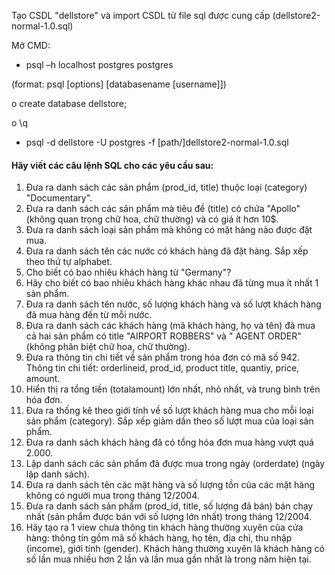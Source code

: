 Tạo CSDL  "dellstore" và import CSDL từ file sql được cung cấp (dellstore2-normal-1.0.sql) 

Mở CMD:
- psql –h localhost postgres postgres

(format: psql [options] [databasename [username]])
  
  o create database dellstore;
  
  o \q 
- psql -d dellstore -U postgres -f [path/]dellstore2-normal-1.0.sql
#### Hãy viết các câu lệnh SQL cho các yêu cầu sau: 
1. Đưa ra danh sách các sản phẩm (prod_id, title) thuộc loại (category) "Documentary". 
2. Đưa ra danh sách các sản phẩm mà tiêu đề (title) có chứa "Apollo" (không quan trọng chữ hoa, chữ 
thường) và có giá ít hơn 10$. 
3. Đưa ra danh sách loại sản phẩm mà không có mặt hàng nào được đặt mua. 
4. Đưa ra danh sách tên các nước có khách hàng đã đặt hàng. Sắp xếp theo thứ tự alphabet. 
5. Cho biết có bao nhiêu khách hàng từ "Germany"? 
6. Hãy cho biết có bao nhiêu khách hàng khác nhau đã từng mua ít nhất 1 sản phẩm. 
7. Đưa ra danh sách tên nước, số lượng khách hàng và số lượt khách hàng đã mua hàng đến từ mỗi 
nước. 
8. Đưa ra danh sách các khách hàng (mã khách hàng, họ và tên) đã mua cả hai sản phẩm có title 
"AIRPORT ROBBERS" và " AGENT ORDER" (không phân biệt chữ hoa, chữ thường). 
9. Đưa ra thông tin chi tiết về sản phẩm trong hóa đơn có mã số 942. Thông tin chi tiết: orderlineid, 
prod_id, product title, quantiy, price, amount. 
10. Hiển thị ra tổng tiền (totalamount) lớn nhất, nhỏ nhất, và trung bình trên hóa đơn. 
11. Đưa ra thống kê theo giới tính về số lượt khách hàng mua cho mỗi loại sản phẩm (category). Sắp 
xếp giảm dần  theo số lượt mua của loại sản phẩm. 
12. Đưa ra danh sách khách hàng đã có tổng hóa đơn mua hàng vượt quá 2.000. 
13. Lập danh sách các sản phẩm đã được mua trong ngày (orderdate) (ngày lập danh sách). 
14. Đưa ra danh sách tên các mặt hàng và số lượng tồn của các mặt hàng không có người mua trong 
tháng 12/2004. 
15. Đưa ra danh sách sản phẩm (prod_id, title, số lượng đã bán) bán chạy nhất (sản phẩm được bán 
với số lượng lớn nhất) trong tháng 12/2004. 
16. Hãy tạo ra 1 view chưa thông tin khách hàng thường xuyên của cửa hàng: thông tin gồm mã số 
khách hàng, họ  tên, địa chỉ, thu nhập (income), giới tính (gender). Khách hàng thường xuyên là 
khách hàng có số lần mua nhiều hơn 2 lần và lần mua gần nhất là trong năm hiện tại.
